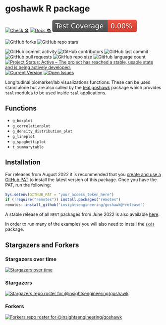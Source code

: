 # goshawk R package

<!-- start badges -->
[![Check 🛠](https://github.com/insightsengineering/goshawk/actions/workflows/check.yaml/badge.svg)](https://insightsengineering.github.io/goshawk/main/unit-test-report/)
[![Docs 📚](https://github.com/insightsengineering/goshawk/actions/workflows/docs.yaml/badge.svg)](https://insightsengineering.github.io/goshawk/)
[![Code Coverage 📔](https://raw.githubusercontent.com/insightsengineering/goshawk/_xml_coverage_reports/data/main/badge.svg)](https://insightsengineering.github.io/goshawk/main/coverage-report/)

![GitHub forks](https://img.shields.io/github/forks/insightsengineering/goshawk?style=social)
![GitHub repo stars](https://img.shields.io/github/stars/insightsengineering/goshawk?style=social)

![GitHub commit activity](https://img.shields.io/github/commit-activity/m/insightsengineering/goshawk)
![GitHub contributors](https://img.shields.io/github/contributors/insightsengineering/goshawk)
![GitHub last commit](https://img.shields.io/github/last-commit/insightsengineering/goshawk)
![GitHub pull requests](https://img.shields.io/github/issues-pr/insightsengineering/goshawk)
![GitHub repo size](https://img.shields.io/github/repo-size/insightsengineering/goshawk)
![GitHub language count](https://img.shields.io/github/languages/count/insightsengineering/goshawk)
[![Project Status: Active – The project has reached a stable, usable state and is being actively developed.](https://www.repostatus.org/badges/latest/active.svg)](https://www.repostatus.org/#active)
[![Current Version](https://img.shields.io/github/r-package/v/insightsengineering/goshawk/main?color=purple\&label=package%20version)](https://github.com/insightsengineering/goshawk/tree/main)
[![Open Issues](https://img.shields.io/github/issues-raw/insightsengineering/goshawk?color=red\&label=open%20issues)](https://github.com/insightsengineering/goshawk/issues?q=is%3Aissue+is%3Aopen+sort%3Aupdated-desc)
<!-- end badges -->

Longitudinal biomarker/lab visualizations functions. These can be used stand alone but are also called by the
[teal.goshawk](https://insightsengineering.github.io/teal.goshawk/) package which provides `teal` modules to be used
inside `teal` applications.

## Functions
<!-- markdownlint-disable MD007 MD030 -->
-   `g_boxplot`
-   `g_correlationplot`
-   `g_density_distribution_plot`
-   `g_lineplot`
-   `g_spaghettiplot`
-   `t_summarytable`
<!-- markdownlint-enable MD007 MD030 -->

## Installation

For releases from August 2022 it is recommended that you [create and use a GitHub PAT](https://docs.github.com/en/github/authenticating-to-github/keeping-your-account-and-data-secure/creating-a-personal-access-token) to install the latest version of this package. Once you have the PAT, run the following:

```r
Sys.setenv(GITHUB_PAT = "your_access_token_here")
if (!require("remotes")) install.packages("remotes")
remotes::install_github("insightsengineering/goshawk@*release")
```

A stable release of all `NEST` packages from June 2022 is also available [here](https://github.com/insightsengineering/depository#readme).

In order to run many of the examples you will also need to install the [`scda`](https://insightsengineering.github.io/scda/) package.

## Stargazers and Forkers

### Stargazers over time

[![Stargazers over time](https://starchart.cc/insightsengineering/goshawk.svg)](https://starchart.cc/insightsengineering/goshawk)

### Stargazers

[![Stargazers repo roster for @insightsengineering/goshawk](https://reporoster.com/stars/insightsengineering/goshawk)](https://github.com/insightsengineering/goshawk/stargazers)

### Forkers

[![Forkers repo roster for @insightsengineering/goshawk](https://reporoster.com/forks/insightsengineering/goshawk)](https://github.com/insightsengineering/goshawk/network/members)
